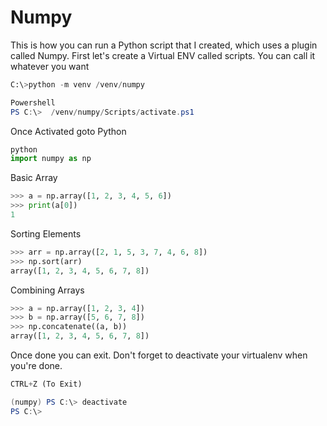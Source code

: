 # Numpy
This is how you can run a Python script that I created, which uses a plugin called Numpy. 
First let's create a Virtual ENV called scripts. You can call it whatever you want
```python
C:\>python -m venv /venv/numpy
```
```Powershell
Powershell
PS C:\>  /venv/numpy/Scripts/activate.ps1 
```
Once Activated goto Python
```python
python
import numpy as np
```
Basic Array
```python
>>> a = np.array([1, 2, 3, 4, 5, 6])
>>> print(a[0])
1
```
Sorting Elements
```python
>>> arr = np.array([2, 1, 5, 3, 7, 4, 6, 8])
>>> np.sort(arr)
array([1, 2, 3, 4, 5, 6, 7, 8])
```
Combining Arrays
```python
>>> a = np.array([1, 2, 3, 4])
>>> b = np.array([5, 6, 7, 8])
>>> np.concatenate((a, b))
array([1, 2, 3, 4, 5, 6, 7, 8])
```
Once done you can exit. Don't forget to deactivate your virtualenv when you're done.
```python
CTRL+Z (To Exit)
```
```powershell
(numpy) PS C:\> deactivate
PS C:\>
```

